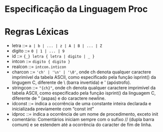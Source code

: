 # Especificação da Linguagem Proc
 # Regras Léxicas

- letra ::= `a | b | ... | z | A | B | ... | Z`
- digito ::= `0 | 1 | ... | 9` 
- id ::= `{_} letra { letra | digito | _ }`
- intcon ::= `digito { digito }`
- realcon ::= `intcon.inticon`
- charcon ::= `'ch' | '\n' | '\0'`, onde ch denota qualquer caractere imprimível da 
tabela ASCII, como especificado pela função isprint() da lingugem C, 
diferente de \ (barra invertida) e ' (apóstrofo). 
- stringcon ::= `"{ch}"`,  onde ch denota qualquer caractere imprimível da tabela ASCII, 
como especificado pela função isprint() da linguagem C, diferente de  " 
(aspas) e do caractere newline.
- idconst ::= indica a ocorrência de uma constante inteira declarada e inicializada 
previamente com “const int”
- idproc ::= indica a ocorrência de um nome de procedimento, exceto init
- comentário: Comentários iniciam sempre com o sufixo // (dupla barra comum) e se 
estendem até a ocorrência do caracter de fim de linha. 
 
